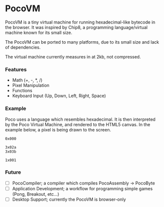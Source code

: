 # PocoVM

PocoVM is a tiny virtual machine for running hexadecimal-like bytecode in the browser.
It was inspired by Chip8, a programming language/virtual machine known for its small size.

The PocoVM can be ported to many platforms, due to its small size and lack of dependencies.

The virtual machine currently measures in at 2kb, not compressed.

### Features

- Math (+, -, *, /)
- Pixel Manipulation
- Functions
- Keyboard Input (Up, Down, Left, Right, Space)

### Example

Poco uses a language which resembles hexadecimal. It is then interpreted by the Poco Virtual Machine, and rendered to the HTML5 canvas.
In the example below, a pixel is being drawn to the screen.

```
0x000

3x02a
3x03b

1x001

```
### Future

- [ ] PocoCompiler; a compiler which compiles PocoAssembly -> PocoByte
- [ ] Application Development; a workflow for programming simple games (Pong, Breakout, etc...)
- [ ] Desktop Support; currently the PocoVM is browser-only
